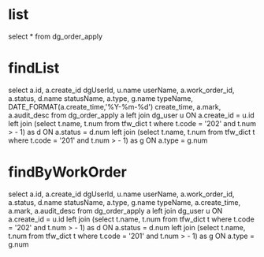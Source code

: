 list
===
select * from dg_order_apply

findList
===
select 
    a.id,
    a.create_id dgUserId,
    u.name userName,
    a.work_order_id,
	a.status,
    d.name statusName,
    a.type,
    g.name typeName,
    DATE_FORMAT(a.create_time,'%Y-%m-%d') create_time,
	a.mark,
	a.audit_desc
from
    dg_order_apply a
        left join
    dg_user u ON a.create_id = u.id
        left join
    (select 
        t.name, t.num
    from
        tfw_dict t
    where
        t.code = '202' and t.num > - 1) as d ON a.status = d.num
        left join
    (select 
        t.name, t.num
    from
        tfw_dict t
    where
        t.code = '201' and t.num > - 1) as g ON a.type = g.num

findByWorkOrder
===
select 
    a.id,
    a.create_id dgUserId,
    u.name userName,
    a.work_order_id,
	a.status,
    d.name statusName,
    a.type,
    g.name typeName,
    a.create_time,
	a.mark,
	a.audit_desc
from
    dg_order_apply a
        left join
    dg_user u ON a.create_id = u.id
        left join
    (select 
        t.name, t.num
    from
        tfw_dict t
    where
        t.code = '202' and t.num > - 1) as d ON a.status = d.num
        left join
    (select 
        t.name, t.num
    from
        tfw_dict t
    where
        t.code = '201' and t.num > - 1) as g ON a.type = g.num
